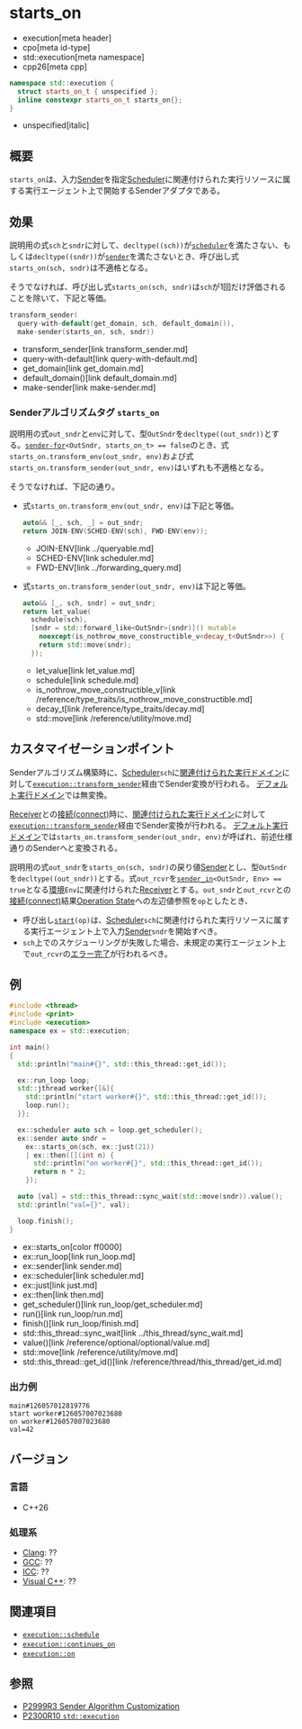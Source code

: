 # starts_on
* execution[meta header]
* cpo[meta id-type]
* std::execution[meta namespace]
* cpp26[meta cpp]

```cpp
namespace std::execution {
  struct starts_on_t { unspecified };
  inline constexpr starts_on_t starts_on{};
}
```
* unspecified[italic]

## 概要
`starts_on`は、入力[Sender](sender.md)を指定[Scheduler](scheduler.md)に関連付けられた実行リソースに属する実行エージェント上で開始するSenderアダプタである。


## 効果
説明用の式`sch`と`sndr`に対して、`decltype((sch))`が[`scheduler`](scheduler.md)を満たさない、もしくは`decltype((sndr))`が[`sender`](sender.md)を満たさないとき、呼び出し式`starts_on(sch, sndr)`は不適格となる。

そうでなければ、呼び出し式`starts_on(sch, sndr)`は`sch`が1回だけ評価されることを除いて、下記と等価。

```cpp
transform_sender(
  query-with-default(get_domain, sch, default_domain()),
  make-sender(starts_on, sch, sndr))
```
* transform_sender[link transform_sender.md]
* query-with-default[link query-with-default.md]
* get_domain[link get_domain.md]
* default_domain()[link default_domain.md]
* make-sender[link make-sender.md]


### Senderアルゴリズムタグ `starts_on`
説明用の式`out_sndr`と`env`に対して、型`OutSndr`を`decltype((out_sndr))`とする。[`sender-for`](sender-for.md)`<OutSndr, starts_on_t> == false`のとき、式`starts_on.transform_env(out_sndr, env)`および式`starts_on.transform_sender(out_sndr, env)`はいずれも不適格となる。

そうでなければ、下記の通り。

- 式`starts_on.transform_env(out_sndr, env)`は下記と等価。

    ```cpp
    auto&& [_, sch, _] = out_sndr;
    return JOIN-ENV(SCHED-ENV(sch), FWD-ENV(env));
    ```
    * JOIN-ENV[link ../queryable.md]
    * SCHED-ENV[link scheduler.md]
    * FWD-ENV[link ../forwarding_query.md]

- 式`starts_on.transform_sender(out_sndr, env)`は下記と等価。

    ```cpp
    auto&& [_, sch, sndr] = out_sndr;
    return let_value(
      schedule(sch),
      [sndr = std::forward_like<OutSndr>(sndr)]() mutable
        noexcept(is_nothrow_move_constructible_v<decay_t<OutSndr>>) {
        return std::move(sndr);
      });
    ```
    * let_value[link let_value.md]
    * schedule[link schedule.md]
    * is_nothrow_move_constructible_v[link /reference/type_traits/is_nothrow_move_constructible.md]
    * decay_t[link /reference/type_traits/decay.md]
    * std::move[link /reference/utility/move.md]


## カスタマイゼーションポイント
Senderアルゴリズム構築時に、[Scheduler](scheduler.md)`sch`に[関連付けられた実行ドメイン](query-with-default.md)に対して[`execution::transform_sender`](transform_sender.md)経由でSender変換が行われる。
[デフォルト実行ドメイン](default_domain.md)では無変換。

[Receiver](receiver.md)との[接続(connect)](connect.md)時に、[関連付けられた実行ドメイン](get-domain-late.md)に対して[`execution::transform_sender`](transform_sender.md)経由でSender変換が行われる。
[デフォルト実行ドメイン](default_domain.md)では`starts_on.transform_sender(out_sndr, env)`が呼ばれ、前述仕様通りのSenderへと変換される。

説明用の式`out_sndr`を`starts_on(sch, sndr)`の戻り値[Sender](sender.md)とし、型`OutSndr`を`decltype((out_sndr))`とする。式`out_rcvr`を[`sender_in`](sender_in.md)`<OutSndr, Env> == true`となる[環境](../queryable.md)`Env`に関連付けられた[Receiver](receiver.md)とする。`out_sndr`と`out_rcvr`との[接続(connect)](connect.md)結果[Operation State](operation_state.md)への左辺値参照を`op`としたとき、

- 呼び出し[`start`](start.md)`(op)`は、[Scheduler](scheduler.md)`sch`に関連付けられた実行リソースに属する実行エージェント上で入力[Sender](sender.md)`sndr`を開始すべき。
- `sch`上でのスケジューリングが失敗した場合、未規定の実行エージェント上で`out_rcvr`の[エラー完了](set_error.md)が行われるべき。


## 例
```cpp example
#include <thread>
#include <print>
#include <execution>
namespace ex = std::execution;

int main()
{
  std::println("main#{}", std::this_thread::get_id());

  ex::run_loop loop;
  std::jthread worker{[&]{
    std::println("start worker#{}", std::this_thread::get_id());
    loop.run();
  }};

  ex::scheduler auto sch = loop.get_scheduler();
  ex::sender auto sndr =
    ex::starts_on(sch, ex::just(21))
    | ex::then([](int n) {
      std::println("on worker#{}", std::this_thread::get_id());
      return n * 2;
    });

  auto [val] = std::this_thread::sync_wait(std::move(sndr)).value();
  std::println("val={}", val);

  loop.finish();
}
```
* ex::starts_on[color ff0000]
* ex::run_loop[link run_loop.md]
* ex::sender[link sender.md]
* ex::scheduler[link scheduler.md]
* ex::just[link just.md]
* ex::then[link then.md]
* get_scheduler()[link run_loop/get_scheduler.md]
* run()[link run_loop/run.md]
* finish()[link run_loop/finish.md]
* std::this_thread::sync_wait[link ../this_thread/sync_wait.md]
* value()[link /reference/optional/optional/value.md]
* std::move[link /reference/utility/move.md]
* std::this_thread::get_id()[link /reference/thread/this_thread/get_id.md]


### 出力例
```
main#126057012819776
start worker#126057007023680
on worker#126057007023680
val=42
```


## バージョン
### 言語
- C++26

### 処理系
- [Clang](/implementation.md#clang): ??
- [GCC](/implementation.md#gcc): ??
- [ICC](/implementation.md#icc): ??
- [Visual C++](/implementation.md#visual_cpp): ??


## 関連項目
- [`execution::schedule`](schedule.md)
- [`execution::continues_on`](continues_on.md)
- [`execution::on`](on.md)


## 参照
- [P2999R3 Sender Algorithm Customization](https://www.open-std.org/jtc1/sc22/wg21/docs/papers/2023/p2999r3.html)
- [P2300R10 `std::execution`](https://www.open-std.org/jtc1/sc22/wg21/docs/papers/2024/p2300r10.html)
